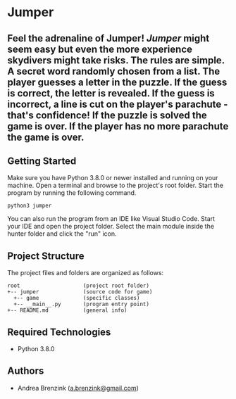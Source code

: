 # Jumper
Feel the adrenaline of Jumper! <i>Jumper</i> might seem easy but even the more experience skydivers
might take risks. The rules are simple. A secret word randomly chosen from a list.
The player guesses a letter in the puzzle. If the guess is correct, the letter is revealed.
If the guess is incorrect, a line is cut on the player's parachute - that's confidence! If the 
puzzle is solved the game is over. If the player has no more parachute the game is over. 
---
## Getting Started
Make sure you have Python 3.8.0 or newer installed and running on your machine. Open a terminal and browse to the project's root folder. Start the program by running the following command.
```
python3 jumper 
```
You can also run the program from an IDE like Visual Studio Code. Start your IDE and open the project folder. Select the main module inside the hunter folder and click the "run" icon.

## Project Structure
The project files and folders are organized as follows:
```
root                    (project root folder)
+-- jumper              (source code for game)
  +-- game              (specific classes)
  +-- __main__.py       (program entry point)
+-- README.md           (general info)
```

## Required Technologies
* Python 3.8.0

## Authors
* Andrea Brenzink (a.brenzink@gmail.com)
